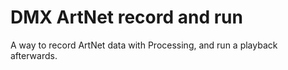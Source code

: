 # DMX ArtNet record and run
 A way to record ArtNet data with Processing, and run a playback afterwards.
